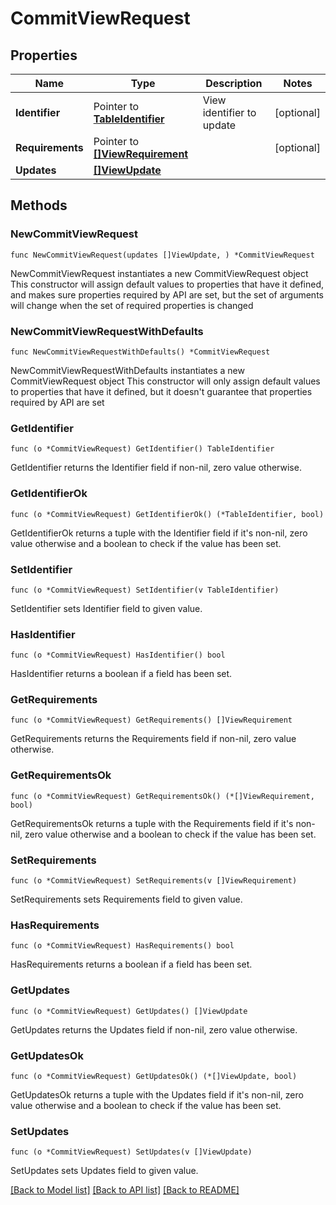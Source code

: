 # CommitViewRequest

## Properties

Name | Type | Description | Notes
------------ | ------------- | ------------- | -------------
**Identifier** | Pointer to [**TableIdentifier**](TableIdentifier.md) | View identifier to update | [optional] 
**Requirements** | Pointer to [**[]ViewRequirement**](ViewRequirement.md) |  | [optional] 
**Updates** | [**[]ViewUpdate**](ViewUpdate.md) |  | 

## Methods

### NewCommitViewRequest

`func NewCommitViewRequest(updates []ViewUpdate, ) *CommitViewRequest`

NewCommitViewRequest instantiates a new CommitViewRequest object
This constructor will assign default values to properties that have it defined,
and makes sure properties required by API are set, but the set of arguments
will change when the set of required properties is changed

### NewCommitViewRequestWithDefaults

`func NewCommitViewRequestWithDefaults() *CommitViewRequest`

NewCommitViewRequestWithDefaults instantiates a new CommitViewRequest object
This constructor will only assign default values to properties that have it defined,
but it doesn't guarantee that properties required by API are set

### GetIdentifier

`func (o *CommitViewRequest) GetIdentifier() TableIdentifier`

GetIdentifier returns the Identifier field if non-nil, zero value otherwise.

### GetIdentifierOk

`func (o *CommitViewRequest) GetIdentifierOk() (*TableIdentifier, bool)`

GetIdentifierOk returns a tuple with the Identifier field if it's non-nil, zero value otherwise
and a boolean to check if the value has been set.

### SetIdentifier

`func (o *CommitViewRequest) SetIdentifier(v TableIdentifier)`

SetIdentifier sets Identifier field to given value.

### HasIdentifier

`func (o *CommitViewRequest) HasIdentifier() bool`

HasIdentifier returns a boolean if a field has been set.

### GetRequirements

`func (o *CommitViewRequest) GetRequirements() []ViewRequirement`

GetRequirements returns the Requirements field if non-nil, zero value otherwise.

### GetRequirementsOk

`func (o *CommitViewRequest) GetRequirementsOk() (*[]ViewRequirement, bool)`

GetRequirementsOk returns a tuple with the Requirements field if it's non-nil, zero value otherwise
and a boolean to check if the value has been set.

### SetRequirements

`func (o *CommitViewRequest) SetRequirements(v []ViewRequirement)`

SetRequirements sets Requirements field to given value.

### HasRequirements

`func (o *CommitViewRequest) HasRequirements() bool`

HasRequirements returns a boolean if a field has been set.

### GetUpdates

`func (o *CommitViewRequest) GetUpdates() []ViewUpdate`

GetUpdates returns the Updates field if non-nil, zero value otherwise.

### GetUpdatesOk

`func (o *CommitViewRequest) GetUpdatesOk() (*[]ViewUpdate, bool)`

GetUpdatesOk returns a tuple with the Updates field if it's non-nil, zero value otherwise
and a boolean to check if the value has been set.

### SetUpdates

`func (o *CommitViewRequest) SetUpdates(v []ViewUpdate)`

SetUpdates sets Updates field to given value.



[[Back to Model list]](../README.md#documentation-for-models) [[Back to API list]](../README.md#documentation-for-api-endpoints) [[Back to README]](../README.md)


